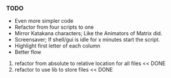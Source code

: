 ### TODO
- Even more simpler code
- Refactor from four scripts to one
- Mirror Katakana characters; Like the Animators of Matrix did.
- Screensaver; If shell/gui is idle for x minutes start the script.
- Highlight first letter of each column
- Better flow

1. refactor from absolute to relative location for all files << DONE
2. refactor to use lib to store files << DONE
